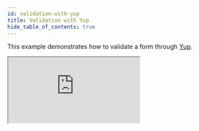 ```yaml
---
id: validation-with-yup
title: Validation with Yup
hide_table_of_contents: true
---
```


This example demonstrates how to validate a form through [Yup](https://github.com/jquense/yup).

<iframe src="https://codesandbox.io/embed/rcf-yup-lsk6f?fontsize=14&hidenavigation=1&theme=dark"
  style={{ width: "100%", height: "500px", border: "0", borderRadius: "4px",  overflow: "hidden" }}
  title="RCF - Yup"
  allow="accelerometer; ambient-light-sensor; camera; encrypted-media; geolocation; gyroscope; hid; microphone; midi; payment; usb; vr; xr-spatial-tracking"
  sandbox="allow-forms allow-modals allow-popups allow-presentation allow-same-origin allow-scripts"
></iframe>
